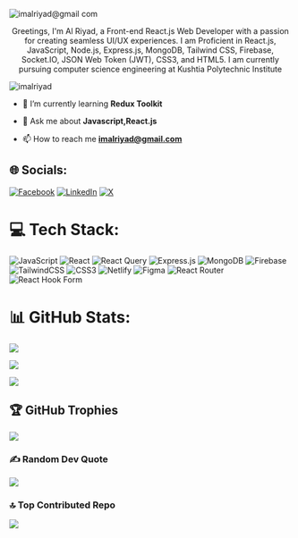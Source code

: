 


![imalriyad@gmail com](https://github.com/imalriyad/imalriyad/assets/111139540/018d7470-ffd7-4ae1-ab5f-1c1fb4e2735c)


<p align="center">Greetings, I'm Al Riyad, a Front-end React.js Web Developer with a passion for creating seamless UI/UX experiences. I am Proficient in React.js, JavaScript, Node.js, Express.js, MongoDB, Tailwind CSS, Firebase, Socket.IO, JSON Web Token (JWT), CSS3, and HTML5. I am currently pursuing computer science engineering at Kushtia Polytechnic Institute</p>

<p align="left"> <img src="https://komarev.com/ghpvc/?username=imalriyad&label=Profile%25views&color=0e75b6&style=flat" alt="imalriyad" /> </p>

- 🌱 I’m currently learning **Redux Toolkit**

- 💬 Ask me about **Javascript,React.js**

- 📫 How to reach me **imalriyad@gmail.com**


## 🌐 Socials:
[![Facebook](https://img.shields.io/badge/Facebook-%231877F2.svg?logo=Facebook&logoColor=white)](https://facebook.com/imalriyad) [![LinkedIn](https://img.shields.io/badge/LinkedIn-%230077B5.svg?logo=linkedin&logoColor=white)](https://linkedin.com/in/imalriyad) [![X](https://img.shields.io/badge/X-black.svg?logo=X&logoColor=white)](https://x.com/imalriyad) 

# 💻 Tech Stack:
![JavaScript](https://img.shields.io/badge/javascript-%23323330.svg?style=for-the-badge&logo=javascript&logoColor=%23F7DF1E) ![React](https://img.shields.io/badge/react-%2320232a.svg?style=for-the-badge&logo=react&logoColor=%2361DAFB) ![React Query](https://img.shields.io/badge/-React%20Query-FF4154?style=for-the-badge&logo=react%20query&logoColor=white) ![Express.js](https://img.shields.io/badge/express.js-%23404d59.svg?style=for-the-badge&logo=express&logoColor=%2361DAFB) ![MongoDB](https://img.shields.io/badge/MongoDB-%234ea94b.svg?style=for-the-badge&logo=mongodb&logoColor=white) ![Firebase](https://img.shields.io/badge/Firebase-039BE5?style=for-the-badge&logo=Firebase&logoColor=white) ![TailwindCSS](https://img.shields.io/badge/tailwindcss-%2338B2AC.svg?style=for-the-badge&logo=tailwind-css&logoColor=white) ![CSS3](https://img.shields.io/badge/css3-%231572B6.svg?style=for-the-badge&logo=css3&logoColor=white) ![Netlify](https://img.shields.io/badge/netlify-%23000000.svg?style=for-the-badge&logo=netlify&logoColor=#00C7B7) ![Figma](https://img.shields.io/badge/figma-%23F24E1E.svg?style=for-the-badge&logo=figma&logoColor=white) ![React Router](https://img.shields.io/badge/React_Router-CA4245?style=for-the-badge&logo=react-router&logoColor=white) ![React Hook Form](https://img.shields.io/badge/React%20Hook%20Form-%23EC5990.svg?style=for-the-badge&logo=reacthookform&logoColor=white)

# 📊 GitHub Stats:

![](https://github-readme-streak-stats.herokuapp.com/?user=imalriyad&theme=prussian&hide_border=false)<br/>

![](https://github-readme-stats.vercel.app/api?username=imalriyad&theme=prussian&hide_border=false&include_all_commits=false&count_private=false)<br/>

![](https://github-readme-stats.vercel.app/api/top-langs/?username=imalriyad&theme=prussian&hide_border=false&include_all_commits=false&count_private=false&layout=compact)

## 🏆 GitHub Trophies
![](https://github-profile-trophy.vercel.app/?username=imalriyad&theme=radical&no-frame=false&no-bg=true&margin-w=4)

### ✍️ Random Dev Quote
![](https://quotes-github-readme.vercel.app/api?type=horizontal&theme=merko)

### 🔝 Top Contributed Repo
![](https://github-contributor-stats.vercel.app/api?username=imalriyad&limit=5&theme=dark&combine_all_yearly_contributions=true)
